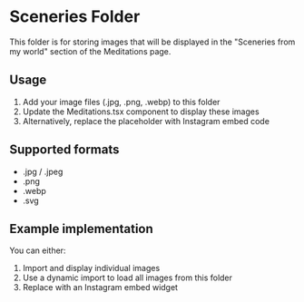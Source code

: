 # Sceneries Folder

This folder is for storing images that will be displayed in the "Sceneries from my world" section of the Meditations page.

## Usage

1. Add your image files (.jpg, .png, .webp) to this folder
2. Update the Meditations.tsx component to display these images
3. Alternatively, replace the placeholder with Instagram embed code

## Supported formats
- .jpg / .jpeg
- .png
- .webp
- .svg

## Example implementation

You can either:
1. Import and display individual images
2. Use a dynamic import to load all images from this folder
3. Replace with an Instagram embed widget
